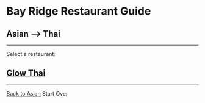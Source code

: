# Bay Ridge Restaurant Guide
## Asian --> Thai
---
Select a restaurant:
## [Glow Thai](http://glowthai.com/)
---
[Back to Asian](../asian) 
Start Over